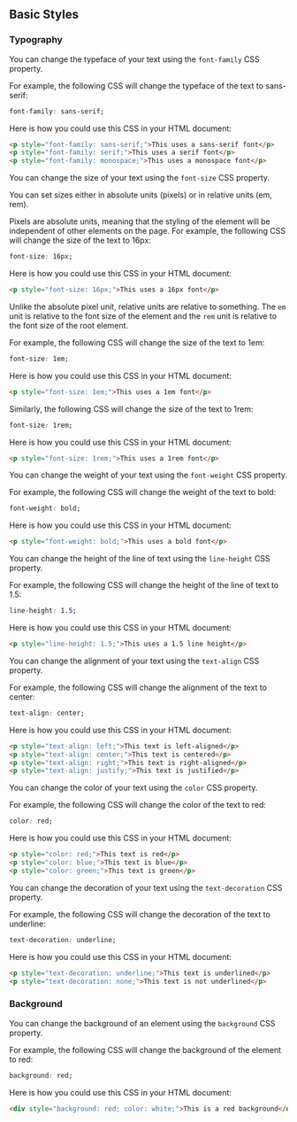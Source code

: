 ## Basic Styles

### Typography

You can change the typeface of your text using the `font-family` CSS property.

For example, the following CSS will change the typeface of the text to sans-serif:

```css
font-family: sans-serif;
```

Here is how you could use this CSS in your HTML document:

```html
<p style="font-family: sans-serif;">This uses a sans-serif font</p>
<p style="font-family: serif;">This uses a serif font</p>
<p style="font-family: monospace;">This uses a monospace font</p>
```

You can change the size of your text using the `font-size` CSS property.

You can set sizes either in absolute units (pixels) or in relative units (em, rem).

Pixels are absolute units, meaning that the styling of the element will be independent of other elements on the page.
For example, the following CSS will change the size of the text to 16px:

```css
font-size: 16px;
```

Here is how you could use this CSS in your HTML document:

```html
<p style="font-size: 16px;">This uses a 16px font</p>
```

Unlike the absolute pixel unit, relative units are relative to something.
The `em` unit is relative to the font size of the element and the `rem` unit is relative to the font size of the root element.

For example, the following CSS will change the size of the text to 1em:

```css
font-size: 1em;
```

Here is how you could use this CSS in your HTML document:

```html
<p style="font-size: 1em;">This uses a 1em font</p>
```

Similarly, the following CSS will change the size of the text to 1rem:

```css
font-size: 1rem;
```

Here is how you could use this CSS in your HTML document:

```html
<p style="font-size: 1rem;">This uses a 1rem font</p>
```

You can change the weight of your text using the `font-weight` CSS property.

For example, the following CSS will change the weight of the text to bold:

```css
font-weight: bold;
```

Here is how you could use this CSS in your HTML document:

```html
<p style="font-weight: bold;">This uses a bold font</p>
```

You can change the height of the line of text using the `line-height` CSS property.

For example, the following CSS will change the height of the line of text to 1.5:

```css
line-height: 1.5;
```

Here is how you could use this CSS in your HTML document:

```html
<p style="line-height: 1.5;">This uses a 1.5 line height</p>
```

You can change the alignment of your text using the `text-align` CSS property.

For example, the following CSS will change the alignment of the text to center:

```css
text-align: center;
```

Here is how you could use this CSS in your HTML document:

```html
<p style="text-align: left;">This text is left-aligned</p>
<p style="text-align: center;">This text is centered</p>
<p style="text-align: right;">This text is right-aligned</p>
<p style="text-align: justify;">This text is justified</p>
```

You can change the color of your text using the `color` CSS property.

For example, the following CSS will change the color of the text to red:

```css
color: red;
```

Here is how you could use this CSS in your HTML document:

```html
<p style="color: red;">This text is red</p>
<p style="color: blue;">This text is blue</p>
<p style="color: green;">This text is green</p>
```

You can change the decoration of your text using the `text-decoration` CSS property.

For example, the following CSS will change the decoration of the text to underline:

```css
text-decoration: underline;
```

Here is how you could use this CSS in your HTML document:

```html
<p style="text-decoration: underline;">This text is underlined</p>
<p style="text-decoration: none;">This text is not underlined</p>
```

### Background

You can change the background of an element using the `background` CSS property.

For example, the following CSS will change the background of the element to red:

```css
background: red;
```

Here is how you could use this CSS in your HTML document:

```html
<div style="background: red; color: white;">This is a red background</div>
```
